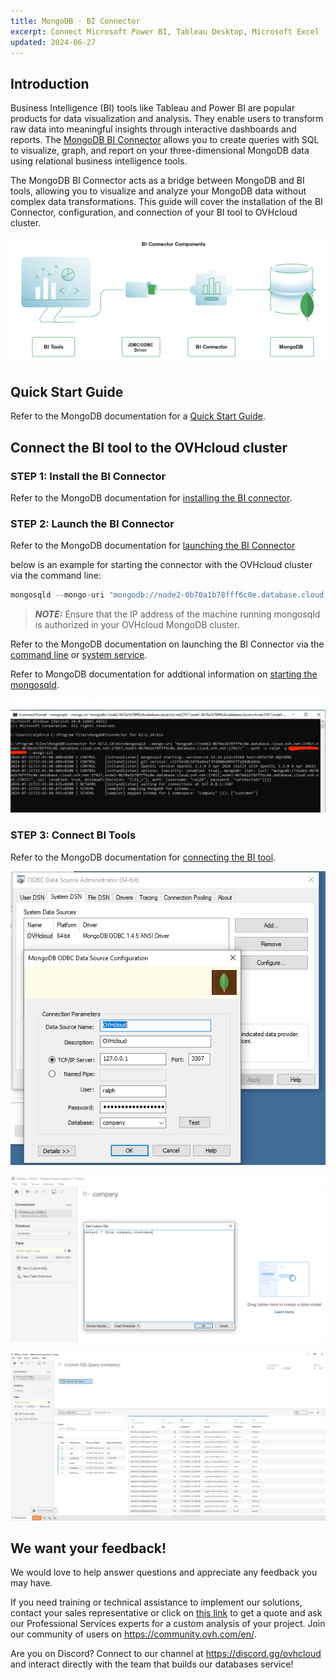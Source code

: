```yaml
---
title: MongoDB - BI Connector
excerpt: Connect Microsoft Power BI, Tableau Desktop, Microsoft Excel
updated: 2024-06-27
---
```


## Introduction

Business Intelligence (BI) tools like Tableau and Power BI are popular products for data visualization and analysis. They enable users to transform raw data into meaningful insights through interactive dashboards and reports. The [MongoDB BI Connector](https://www.mongodb.com/docs/bi-connector/current/) allows you to create queries with SQL to visualize, graph, and report on your three-dimensional MongoDB data using relational business intelligence tools.

The MongoDB BI Connector acts as a bridge between MongoDB and BI tools, allowing you to visualize and analyze your MongoDB data without complex data transformations. This guide will cover the installation of the BI Connector, configuration, and connection of your BI tool to OVHcloud cluster.

![alt text](./images/BIConnector.png)

## Quick Start Guide

Refer to the MongoDB documentation for a [Quick Start Guide](https://www.mongodb.com/docs/bi-connector/current/local-quickstart/#quick-start-guide-for-windows).

## Connect the BI tool to the OVHcloud cluster

### STEP 1: Install the BI Connector

Refer to the MongoDB documentation for [installing the BI connector](https://www.mongodb.com/docs/bi-connector/current/installation/#install-bi-connector-on-premises).

### STEP 2: Launch the BI Connector

Refer to the MongoDB documentation for [launching the BI Connector](https://www.mongodb.com/docs/bi-connector/current/launch/#launch-bi-connector)

below is an example for starting the connector with the OVHcloud cluster via the command line:

```javascript
mongosqld --mongo-uri "mongodb://node2-0b70a1b78fff6c0e.database.cloud.ovh.net:27017,node1-0b70a1b78fff6c0e.database.cloud.ovh.net:27017,node3-0b70a1b78fff6c0e.database.cloud.ovh.net:27017/" --auth -u myuser -p mypassword --mongo-ssl
```
> **_NOTE:_**  Ensure that the IP address of the machine running mongosqld is authorized in your OVHcloud MongoDB cluster.

Refer to the MongoDB documentation on launching the BI Connector via the [command line](https://www.mongodb.com/docs/bi-connector/current/launch/#start-mongosqld-from-the-command-line) or [system service](https://www.mongodb.com/docs/bi-connector/current/launch/#install-mongosqld-as-a-system-service).

Refer to MongoDB documentation for addtional information on [starting the mongosqld](https://www.mongodb.com/docs/bi-connector/current/reference/mongosqld/).

![alt text](./images/mongosqldCmd.png)


### STEP 3: Connect BI Tools

Refer to the MongoDB documentation for [connecting the BI tool](https://www.mongodb.com/docs/bi-connector/current/client-applications/).


![alt text](./images/ODBC-OVHcloud.PNG)

![alt text](./images/tableauSQL.PNG)

![alt text](./images/tableauOVHcloud.PNG)

## We want your feedback!

We would love to help answer questions and appreciate any feedback you may have.

If you need training or technical assistance to implement our solutions, contact your sales representative or click on [this link](https://www.ovhcloud.com/en-gb/professional-services/) to get a quote and ask our Professional Services experts for a custom analysis of your project. Join our community of users on <https://community.ovh.com/en/>.

Are you on Discord? Connect to our channel at <https://discord.gg/ovhcloud> and interact directly with the team that builds our databases service!
